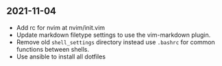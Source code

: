 ## 2021-11-04

* Add rc for nvim at nvim/init.vim 
* Update markdown filetype settings to use the vim-markdown plugin.
* Remove old `shell_settings` directory instead use `.bashrc` for common functions 
  between shells.
* Use ansible to install all dotfiles
